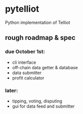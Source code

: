 # pytelliot
Python implementation of Telliot

## rough roadmap & spec
### due October 1st:
- cli interface
- off-chain data getter & database
- data submitter
- profit calculator

### later:
- tipping, voting, disputing
- gui for data feed and submitter
